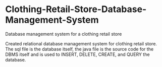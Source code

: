# Clothing-Retail-Store-Database-Management-System
Database management system for a clothing retail store

Created relational database management system for clothing retail store. The sql file is the database itself, the java file is the source code for the DBMS itself and is used to
INSERT, DELETE, CREATE, and QUERY the database.
